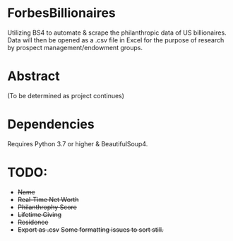 # ForbesBillionaires
Utilizing BS4 to automate &amp; scrape the philanthropic data of US billionaires. Data will then be opened as a .csv file in Excel for the purpose of research by prospect management/endowment groups. 

# Abstract
(To be determined as project continues)

# Dependencies
Requires Python 3.7 or higher & BeautifulSoup4.

# TODO:
* ~~Name~~
* ~~Real-Time Net Worth~~
* ~~Philanthrophy Score~~
* ~~Lifetime Giving~~ 
* ~~Residence~~
* ~~Export as .csv~~ ~~Some formatting issues to sort still.~~

